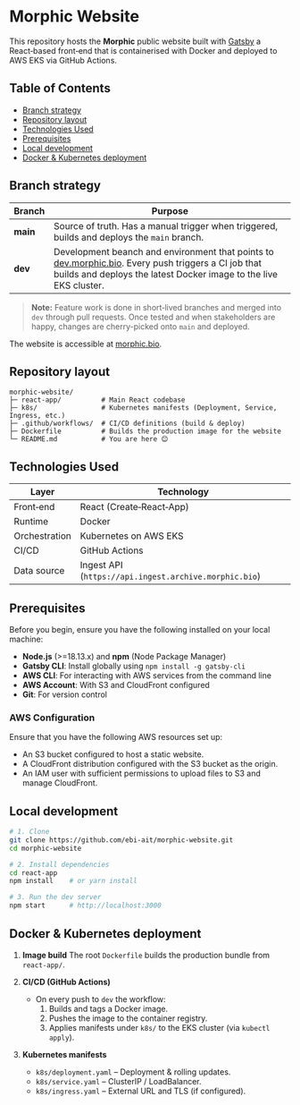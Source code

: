 # Morphic Website

This repository hosts the **Morphic** public website built with [Gatsby](https://www.gatsbyjs.com/) a React‑based front‑end that is containerised with Docker and deployed to AWS EKS via GitHub Actions.

## Table of Contents

- [Branch strategy](#branch-strategy)
- [Repository layout](#repository-layout)
- [Technologies Used](#technologies-used)
- [Prerequisites](#prerequisites)
- [Local development](#local-development)
- [Docker & Kubernetes deployment](#docker--kubernetes-deployment)

## Branch strategy
| Branch | Purpose |
|--------|---------|
| **main** | Source of truth. Has a manual trigger when triggered, builds and deploys the `main` branch. |
| **dev** | Development beanch and environment that points to [dev.morphic.bio](https://dev.morphic.bio). Every push triggers a CI job that builds and deploys the latest Docker image to the live EKS cluster. |

> **Note:** Feature work is done in short‑lived branches and merged into `dev` through pull requests.
Once tested and when stakeholders are happy, changes are cherry-picked onto `main` and deployed.

The website is accessible at [morphic.bio](https://morphic.bio).

## Repository layout
```
morphic-website/
├─ react-app/          # Main React codebase
├─ k8s/                # Kubernetes manifests (Deployment, Service, Ingress, etc.)
├─ .github/workflows/  # CI/CD definitions (build & deploy)
├─ Dockerfile          # Builds the production image for the website
└─ README.md           # You are here 😊
```

## Technologies Used

| Layer            | Technology      |
|------------------|-----------------|
| Front‑end        | React (Create‑React‑App) |
| Runtime          | Docker |
| Orchestration    | Kubernetes on AWS EKS |
| CI/CD            | GitHub Actions |
| Data source      | Ingest API (`https://api.ingest.archive.morphic.bio`) |

## Prerequisites

Before you begin, ensure you have the following installed on your local machine:

- **Node.js** (>=18.13.x) and **npm** (Node Package Manager)
- **Gatsby CLI**: Install globally using `npm install -g gatsby-cli`
- **AWS CLI**: For interacting with AWS services from the command line
- **AWS Account**: With S3 and CloudFront configured
- **Git**: For version control

### AWS Configuration

Ensure that you have the following AWS resources set up:

- An S3 bucket configured to host a static website.
- A CloudFront distribution configured with the S3 bucket as the origin.
- An IAM user with sufficient permissions to upload files to S3 and manage CloudFront.

## Local development
```bash
# 1. Clone
git clone https://github.com/ebi-ait/morphic-website.git
cd morphic-website

# 2. Install dependencies
cd react-app
npm install    # or yarn install

# 3. Run the dev server
npm start      # http://localhost:3000
```

## Docker & Kubernetes deployment

1. **Image build**
   The root `Dockerfile` builds the production bundle from `react-app/`.

2. **CI/CD (GitHub Actions)**
   - On every push to `dev` the workflow:
     1. Builds and tags a Docker image.
     2. Pushes the image to the container registry.
     3. Applies manifests under `k8s/` to the EKS cluster (via `kubectl apply`).

3. **Kubernetes manifests**
   - `k8s/deployment.yaml` – Deployment & rolling updates.
   - `k8s/service.yaml` – ClusterIP / LoadBalancer.
   - `k8s/ingress.yaml` – External URL and TLS (if configured).